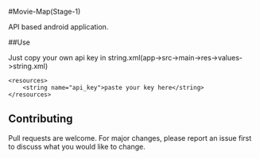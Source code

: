 
#Movie-Map(Stage-1)

API based android application.

##Use

Just copy your own api key in string.xml(app->src->main->res->values->string.xml)

```
<resources>
    <string name="api_key">paste your key here</string>
</resources>
```

## Contributing
Pull requests are welcome. For major changes, please report an issue first to discuss what you would like to change.


